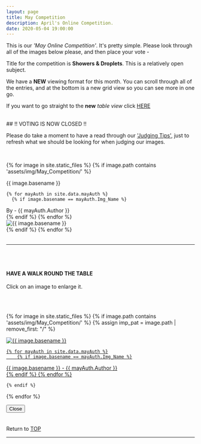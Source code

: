 ```yaml
---
layout: page
title: May Competition
description: April's Online Competition.
date: 2020-05-04 19:00:00
---
```



This is our _'May Online Competition'_. It's pretty simple. Please look through all of the images below please, and then place your vote - <!-- <a target="_blank" href="https://surveyhero.com/c/d3e7a72b">VOTE HERE</a>  -->


<p>Title for the competition is <strong>Showers &amp; Droplets</strong>. This is a relatively open subject.</p> 

<p>We have a <strong>NEW</strong> viewing format for this month. You can scroll through all of the entries, and at the bottom is a new grid view so you can see more in one go.</p>

If you want to go straight to the __new__ *table view* click <a href="#tableView">HERE</a>

<br>
## !! VOTING IS NOW CLOSED !!
<br>

<p>Please do take a moment to have a read through our <a href="{{ site.baseurl }}/Judging_Images/" target="_blank">'Judging Tips'</a>, just to refresh what we should be looking for when judging our images.</p> 



<br>

<!-- This loops through all the images in specified folder -->
{% for image in site.static_files %}
    {% if image.path contains 'assets/img/May_Competition/' %}
<div class="Number">{{ image.basename }}</div>

<!-- This runs and checks if there is a matching author in the file -->
    {% for mayAuth in site.data.mayAuth %}
      {% if image.basename == mayAuth.Img_Name %}
<div class="subName">By - {{ mayAuth.Author }}</div>
      {% endif %}
    {% endfor %}


<div>
    <img class="col three Comp_Img" src="{{ site.baseurl }}{{ image.path }}" alt="{{ image.basename }}">
</div>
    {% endif %}
{% endfor %}



<br>
<br>

<hr id="tableView">

<br>
<br>

<div class="col three caption">
    <h4>HAVE A WALK ROUND THE TABLE </h4>
    <p>Click on an image to enlarge it.</p>    
</div>

<br>
<br>


<!-- MASONARY GRID -->
<div class="full-width">
	<div class="grid">

{% for image in site.static_files %}
    {% if image.path contains 'assets/img/May_Competition/' %}
        {% assign imp_pat = image.path | remove_first: "/" %}
<div class="grid__item" data-size="1280x1280">  
    <a href="{{ site.baseurl }}{{ image.path }}" class="img-wrap" alt="{{ image.basename }}">
        <img src="{{ site.baseurl }}{{ image.path }}" alt="{{ image.basename }}" />

    {% for mayAuth in site.data.mayAuth %}
        {% if image.basename == mayAuth.Img_Name %}
<div class="description description--grid">{{ image.basename }} - {{ mayAuth.Author }}</div>
        {% endif %}
    {% endfor %}

</a>
</div>

    {% endif %}
{% endfor %}
	</div>

<!-- /grid -->
<div class="preview">
	<button class="action action--close"><i class="fa fa-times"></i><span class="text-hidden">Close</span></button>
	<div class="description description--preview"></div>
</div>
</div>
<!-- MASONARY GRID END -->

<br>
<br>

<div class="col three caption">
    Return to <a href="#top">TOP</a>
</div>

<hr>





